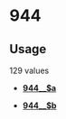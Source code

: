 # 944

## Usage

129 values

-   **[944\_\_$a](../../tags/944/944__a-1.md)**  

-   **[944\_\_$b](../../tags/944/944__b-2.md)**  


